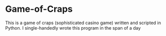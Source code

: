# Game-of-Craps
This is a game of craps (sophisticated casino game) written and scripted in Python. I single-handedly wrote this program in the span of a day
